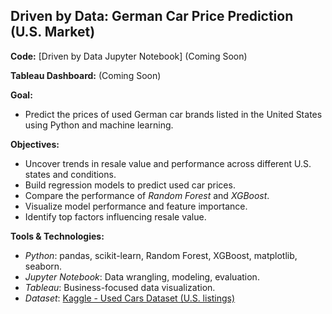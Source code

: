 ## Driven by Data: German Car Price Prediction (U.S. Market)
**Code:** [Driven by Data Jupyter Notebook] (Coming Soon)

**Tableau Dashboard:** (Coming Soon)

**Goal:** 
- Predict the prices of used German car brands listed in the United States using Python and machine learning.

**Objectives:** 
- Uncover trends in resale value and performance across different U.S. states and conditions.
- Build regression models to predict used car prices.
- Compare the performance of *Random Forest* and *XGBoost*.
- Visualize model performance and feature importance.
- Identify top factors influencing resale value.

**Tools & Technologies:**
- *Python*: pandas, scikit-learn, Random Forest, XGBoost, matplotlib, seaborn.
- *Jupyter Notebook*: Data wrangling, modeling, evaluation.
- *Tableau*: Business-focused data visualization.
- *Dataset*: [Kaggle - Used Cars Dataset (U.S. listings)](https://www.kaggle.com/datasets/austinreese/craigslist-carstrucks-data)
